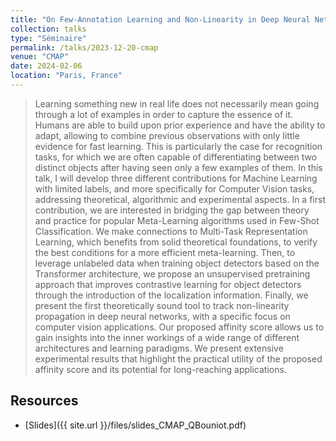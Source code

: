 ```yaml
---
title: "On Few-Annotation Learning and Non-Linearity in Deep Neural Networks"
collection: talks
type: "Séminaire"
permalink: /talks/2023-12-20-cmap
venue: "CMAP"
date: 2024-02-06
location: "Paris, France"
---
```


> Learning something new in real life does not necessarily mean going through a lot of examples in order to capture the essence of it. Humans are able to build upon prior experience and have the ability to adapt, allowing to combine previous observations with only little evidence for fast learning. This is particularly the case for recognition tasks, for which we are often capable of differentiating between two distinct objects after having seen only a few examples of them. In this talk, I will develop three different contributions for Machine Learning with limited labels, and more specifically for Computer Vision tasks, addressing theoretical, algorithmic and experimental aspects. In a first contribution, we are interested in bridging the gap between theory and practice for popular Meta-Learning algorithms used in Few-Shot Classification. We make connections to Multi-Task Representation Learning, which benefits from solid theoretical foundations, to verify the best conditions for a more efficient meta-learning. Then, to leverage unlabeled data when training object detectors based on the Transformer architecture, we propose an unsupervised pretraining approach that improves contrastive learning for object detectors through the introduction of the localization information. Finally, we present the first theoretically sound tool to track non-linearity propagation in deep neural networks, with a specific focus on computer vision applications. Our proposed affinity score allows us to gain insights into the inner workings of a wide range of different architectures and learning paradigms. We present extensive experimental results that highlight the practical utility of the proposed affinity score and its potential for long-reaching applications.

## Resources

- [Slides]({{ site.url }}/files/slides_CMAP_QBouniot.pdf)